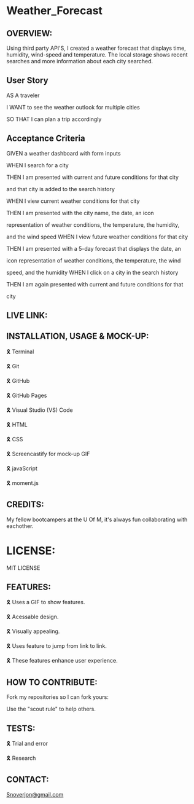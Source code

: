 # Weather_Forecast


## OVERVIEW:

Using third party API'S, I created a weather forecast that displays time, humidity, wind-speed and temperature.
The local storage shows recent searches and more information about each city searched.

 

## User Story

AS A traveler

I WANT to see the weather outlook for multiple cities

SO THAT I can plan a trip accordingly

## Acceptance Criteria

GIVEN a weather dashboard with form inputs

WHEN I search for a city

THEN I am presented with current and future conditions for that city 

and that city is added to the search history

WHEN I view current weather conditions for that city

THEN I am presented with the city name, the date, an icon 

representation of weather conditions, the temperature, the humidity, 

and the wind speed WHEN I view future weather conditions for that city

THEN I am presented with a 5-day forecast that displays the date, an 

icon representation of weather conditions, the temperature, the wind 

speed, and the humidity WHEN I click on a city in the search history

THEN I am again presented with current and future conditions for that 

city


## LIVE LINK:



## INSTALLATION, USAGE & MOCK-UP:


🎗 Terminal

🎗 Git

🎗 GitHub

🎗 GitHub Pages

🎗 Visual Studio (VS) Code 

🎗 HTML 

🎗 CSS 

🎗 Screencastify for mock-up GIF
 
🎗  javaScript

🎗 moment.js

## CREDITS:

My fellow bootcampers at the U Of M, it's always fun collaborating with eachother.




# LICENSE:

MIT LICENSE

## FEATURES:

🎗 Uses a GIF to show features.

🎗 Acessable design.

🎗 Visually appealing.

🎗 Uses feature to jump from link to link.

🎗 These features enhance user experience.

## HOW TO CONTRIBUTE:

Fork my repositories so I can fork yours:


Use the "scout rule" to help others.

## TESTS:

🎗 Trial and error

🎗 Research

## CONTACT:

Snoverjon@gmail.com